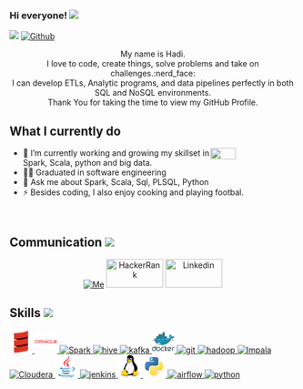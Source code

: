### Hi everyone! <img src = "https://raw.githubusercontent.com/MartinHeinz/MartinHeinz/master/wave.gif" width = 30px> </h1>
![](https://komarev.com/ghpvc/?username=hadiezatpanah)
[![Github](https://img.shields.io/github/followers/hadiezatpanah?label=Follow&style=social)](https://github.com/hadiezatpanah)


<p align="center" >
My name is Hadi. <br>
I love to code, create things, solve problems and take on challenges.:nerd_face: <br>
I can develop ETLs, Analytic programs, and data pipelines perfectly in both SQL and NoSQL environments. 
<br>
Thank You for taking the time to view my GitHub Profile.
</p>
<h2> What I currently do </h2> 


<img align="right"
 src="https://user-images.githubusercontent.com/22797857/90096358-dba16400-dd54-11ea-8e44-e181ada72661.gif" width="30%" height="30%"/>
  
- 🌱 I’m currently working and growing my skillset in Spark, Scala, python and big data.
- 👨‍🎓 Graduated in software engineering 
- 💬 Ask me about Spark, Scala, Sql, PLSQL, Python
- ⚡  Besides coding, I also enjoy cooking and playing footbal.

  
<br>

<h2> Communication <img src = "https://media1.giphy.com/media/L3u0T2DZ3D55srukju/giphy.gif?cid=790b761106d62b9a7df85177771ae7ffd901ea3b6cdbaaa1&rid=giphy.gif&ct=s" width = 32px>  </h2>

<p align="center">
     <a href="mailto:hadi.ezatpanah@gmail.com"><img alt="Me"  title="GMail" src="https://www.vectorlogo.zone/logos/gmail/gmail-icon.svg"   width="100" height="50" /></a>
     <a href="https://www.hackerrank.com/"><img title="HackerRank" src="https://cdn.worldvectorlogo.com/logos/hackerrank.svg"   width="100" height="50" /></a>
  <a href="https://www.linkedin.com/in/hadi-ezatpanah/"><img title="Linkedin" src="https://cdn.worldvectorlogo.com/logos/linkedin-icon-2.svg"   width="100" height="50" /></a>
</p>

<h2> Skills <img src = "https://media2.giphy.com/media/QssGEmpkyEOhBCb7e1/giphy.gif?cid=ecf05e47a0n3gi1bfqntqmob8g9aid1oyj2wr3ds3mg700bl&rid=giphy.gif" width = 32px> </h2>
<p align="left"> 
 <a href="https://www.scala-lang.org" target="_blank" rel="noreferrer"> <img src="https://raw.githubusercontent.com/devicons/devicon/master/icons/scala/scala-original.svg" alt="scala" width="40" height="40"/> </a> 
 <a href="https://www.oracle.com/" target="_blank" rel="noreferrer"> <img src="https://raw.githubusercontent.com/devicons/devicon/master/icons/oracle/oracle-original.svg" alt="oracle" width="40" height="40"/> </a> 
 <a href="https://spark.apache.org/" target="_blank" rel="noreferrer"> <img src="https://cdn.worldvectorlogo.com/logos/apache-spark-5.svg" alt="Spark" width="40" height="40"/> </a> 
 <a href="https://hive.apache.org/" target="_blank" rel="noreferrer"> <img src="https://www.vectorlogo.zone/logos/apache_hive/apache_hive-icon.svg" alt="hive" width="40" height="40"/> </a>  
 <a href="https://kafka.apache.org/" target="_blank" rel="noreferrer"> <img src="https://cdn.worldvectorlogo.com/logos/kafka.svg" alt="kafka" width="40" height="40"/> </a>  
 <a href="https://www.docker.com/" target="_blank" rel="noreferrer"> <img src="https://raw.githubusercontent.com/devicons/devicon/master/icons/docker/docker-original-wordmark.svg" alt="docker" width="40" height="40"/> </a> 
 <a href="https://git-scm.com/" target="_blank" rel="noreferrer"> <img src="https://www.vectorlogo.zone/logos/git-scm/git-scm-icon.svg" alt="git" width="40" height="40"/> </a> 
 <a href="https://hadoop.apache.org/" target="_blank" rel="noreferrer"> <img src="https://www.vectorlogo.zone/logos/apache_hadoop/apache_hadoop-icon.svg" alt="hadoop" width="40" height="40"/> </a> 
 <a href="https://impala.apache.org/" target="_blank" rel="noreferrer"> <img src="https://cdn.worldvectorlogo.com/logos/apache-impala.svg" alt="Impala" width="40" height="40"/> </a> 
 <a href="https://www.cloudera.com/" target="_blank" rel="noreferrer"> <img src="https://cdn.worldvectorlogo.com/logos/cloudera.svg" alt="Cloudera" width="40" height="40"/> </a> 
 <a href="https://www.java.com" target="_blank" rel="noreferrer"> <img src="https://raw.githubusercontent.com/devicons/devicon/master/icons/java/java-original.svg" alt="java" width="40" height="40"/> </a> 
 <a href="https://www.jenkins.io" target="_blank" rel="noreferrer"> <img src="https://www.vectorlogo.zone/logos/jenkins/jenkins-icon.svg" alt="jenkins" width="40" height="40"/> </a> 
 <a href="https://www.linux.org/" target="_blank" rel="noreferrer"> <img src="https://raw.githubusercontent.com/devicons/devicon/master/icons/linux/linux-original.svg" alt="linux" width="40" height="40"/> </a> 
 <a href="https://www.python.org" target="_blank" rel="noreferrer"> <img src="https://raw.githubusercontent.com/devicons/devicon/master/icons/python/python-original.svg" alt="python" width="40" height="40"/> </a> 
<a href="https://airflow.apache.org" target="_blank" rel="noreferrer"> <img src="https://cwiki.apache.org/confluence/download/attachments/145723561/airflow_transparent.png?api=v2" alt="airflow" width="40" height="40"/> </a> 
<a href="https://nifi.apache.org" target="_blank" rel="noreferrer"> <img src="https://www.vectorlogo.zone/logos/apache_nifi/apache_nifi-icon.svg" alt="python" width="40" height="40"/> </a> 
 </p>
